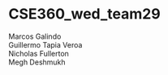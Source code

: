 # CSE360_wed_team29

Marcos Galindo </br>
Guillermo Tapia Veroa </br>
Nicholas Fullerton </br>
Megh Deshmukh </br>
